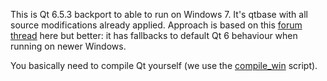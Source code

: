 This is Qt 6.5.3 backport to able to run on Windows 7. It's qtbase with all source modifications already applied. 
Approach is based on this [forum thread](https://forum.qt.io/topic/133002/qt-creator-6-0-1-and-qt-6-2-2-running-on-windows-7/60) here but better: it has fallbacks to default Qt 6 behaviour when running on newer Windows.

You basically need to compile Qt yourself (we use the [compile_win](https://github.com/crystalidea/qt-build-tools/tree/master/6.5.3) script).
